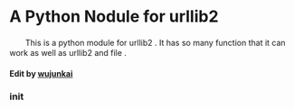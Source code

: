 # A Python Nodule for urllib2
　　This is a python module for urllib2 . It has so many function  that it can work as well as urllib2 and file .  
#### Edit by [wujunkai](wujunkai20041123@outlook.com "send an E-mail to me")  
### __init__  
